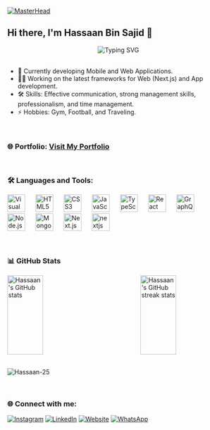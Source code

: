 [![MasterHead](https://firebasestorage.googleapis.com/v0/b/flexi-coding.appspot.com/o/dempgi7-520f8d5f-63d4-4453-8822-dbc149ae27f8.gif?alt=media&token=91c0c7b2-93c3-4029-b011-1a8703c5730d)](https://cheemz.netlify.app/)

## Hi there, I'm Hassaan Bin Sajid 👋

<div align="center">
  <img src="https://readme-typing-svg.demolab.com?font=Fira+Code&size=22&duration=3000&pause=1000&color=36BCF7FF&center=true&vCenter=true&width=435&lines=Software+Engineer;Web+Applications+Developer;Mobile+Applications+Developer" alt="Typing SVG" />
</div>

<br>

* 🌱 Currently developing Mobile and Web Applications.
* 👨‍💻 Working on the latest frameworks for Web (Next.js) and App development.
* 🛠️ Skills: Effective communication, strong management skills, professionalism, and time management.
* ⚡ Hobbies: Gym, Football, and Traveling.

<br>

### 🌐 Portfolio: [Visit My Portfolio](https://cheemz.netlify.app/)

<br>

### 🛠️ Languages and Tools:

<p align="left">
  <img alt="Visual Studio Code" width="40px" src="https://cdn.jsdelivr.net/gh/devicons/devicon/icons/vscode/vscode-original.svg" style="margin-right:20px;" />
  <img alt="HTML5" width="40px" src="https://cdn.jsdelivr.net/gh/devicons/devicon/icons/html5/html5-original.svg" style="margin-right:20px;" />
  <img alt="CSS3" width="40px" src="https://cdn.jsdelivr.net/gh/devicons/devicon/icons/css3/css3-original.svg" style="margin-right:20px;" />
  <img alt="JavaScript" width="40px" src="https://cdn.jsdelivr.net/gh/devicons/devicon/icons/javascript/javascript-original.svg" style="margin-right:20px;" />
    <img alt="TypeScript" width="40px" src="https://github.com/remojansen/logo.ts/blob/master/ts.png" style="margin-right:20px;" />

  <img alt="React" width="40px" src="https://cdn.jsdelivr.net/gh/devicons/devicon/icons/react/react-original.svg" style="margin-right:20px;" />
  <img alt="GraphQL" width="40px" src="https://cdn.jsdelivr.net/gh/devicons/devicon/icons/graphql/graphql-plain.svg" style="margin-right:20px;" />
  <img alt="Node.js" width="40px" src="https://cdn.jsdelivr.net/gh/devicons/devicon/icons/nodejs/nodejs-original.svg" style="margin-right:20px;" />
  <img alt="MongoDB" width="40px" src="https://cdn.jsdelivr.net/gh/devicons/devicon/icons/mongodb/mongodb-original.svg" style="margin-right:20px;" />
  <img alt="Next.js" width="40px" src="https://svgshare.com/i/10sH.svg" title='nextjsLogo' style="margin-right:20px; background-color: white;" />
   <img src="https://cdn.worldvectorlogo.com/logos/nextjs-2.svg" alt="nextjs" width="40" height="40"/> 
</p>




<br>


### 📊 GitHub Stats

<div style="display: flex; flex-direction: row; justify-content: space-between;">
  <img src="https://github-readme-stats.vercel.app/api?username=Hassaan-25&show_icons=true&theme=tokyonight" alt="Hassaan's GitHub stats" width="40%" height="180px" />
  <img src="https://github-readme-streak-stats.herokuapp.com/?user=Hassaan-25&&theme=tokyonight" alt="Hassaan's GitHub streak stats" width="40%" height="180px"/>
</div>

<br>

<p align="left"> <img src="https://komarev.com/ghpvc/?username=Hassaan-25&label=Profile%20views&color=0e75b6&style=flat" alt="Hassaan-25" /> </p>

<br>


### 🌐 Connect with me:

[![Instagram](https://img.shields.io/badge/Instagram-%23E4405F.svg?style=for-the-badge&logo=Instagram&logoColor=white)](https://www.instagram.com/hassaan.sajidkhan/)
[![LinkedIn](https://img.shields.io/badge/LinkedIn-%230077B5.svg?style=for-the-badge&logo=LinkedIn&logoColor=white)](https://www.linkedin.com/in/hassaanbinsajid/)
[![Website](https://img.shields.io/badge/Website-%23000000.svg?style=for-the-badge&logo=About.me&logoColor=white)](https://cheemz.netlify.app/)
[![WhatsApp](https://img.shields.io/badge/WhatsApp-25D366?style=for-the-badge&logo=whatsapp&logoColor=white)](https://wa.me/923106660935)
